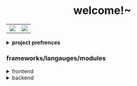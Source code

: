 <h1 style="text-align:center;">welcome!~</h1>
<table>
	<tr>
		<td>
			<img src="https://github-readme-stats.vercel.app/api?username=jylescoad-ward&count_private=true&theme=dark" />
		</td>
		<td>
			<img src="https://github-readme-stats.vercel.app/api/top-langs/?username=jylescoad-ward&layout=compact&theme=dark" />
		</td>
	</tr>
</table>


<details>
	<summary><strong>project prefrences</strong></summary>
	<p>
	when working with web-based projects it depends on what it is, if it's a program that turns data into another form of data or visualises that data there is a very high chance i won't be using a langauge like php. below this is my current prefrences (frameworks/langauges) for what type of application i want to make. currently, i perfer the GNU LGPLv3 license compared to the license i was using for nearly all of my projects (GPL2.0/3.0). You can compare those changes by googling those licenses.
	</p>

- dynamic web projects (no client-side authentication)
  - **node.js**
  	- webpack
  	- jQuery
- dynamic web projects (with client-side authentication)
  - **php** (serving pages that require authentication)
  - webpack (client-side processing)
- desktop applications (heavy reliance on API's)
  - **node.js**
  - electron
  - jquery
  - axios
  - custom API wrappers
- desktop applications (performance > looks)
  - **C#**
  - .NET framework (or mono)
- cli applications
  - **node.js**
  	- signale
  	- custom API wrapper (if required)
- internal tools (remote management, etc...)
  - node.js (server)
  - webpack (client -> api -> node.js server)
  - electron (server & client combo)
  - C# (anything that requires low latency)

more info about my langauge/framework prefrences for frontend and backend

</details>

### frameworks/langauges/modules
<details>
	<summary>frontend</summary>
<p>i perfer working with frameworks that have a dense and descriptive documentation and have passed the test of time.</p>
	
- webpack
- jQuery (proficient)
- bootstrap
- [materialize](https://materializecss.com/)
- sweetalert

</details>

<details>
	<summary>backend</summary>
<p>most of the time when i'm developing backend software i'm either using the most stable libraries or my own</p>
	
- node.js (proficient)
  - discord.js (proficient)
  - webpack
  - electron (proficient)
  - developing API servers
  - developing/using API wrappers (proficient)
- php (proficient)
- c# (knowledgeable)
- SQLite/MySQL/MariaDB (i know enough to make it "work")
</details>
